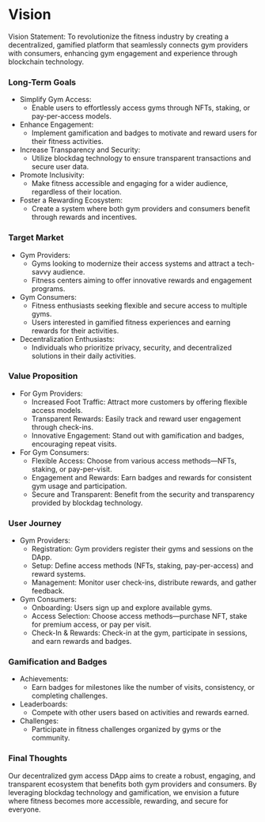 # Vision

Vision Statement: To revolutionize the fitness industry by creating a decentralized, gamified platform that seamlessly connects gym providers with consumers, enhancing gym engagement and experience through blockchain technology.

### Long-Term Goals

* Simplify Gym Access:
  * Enable users to effortlessly access gyms through NFTs, staking, or pay-per-access models.
* Enhance Engagement:
  * Implement gamification and badges to motivate and reward users for their fitness activities.
* Increase Transparency and Security:
  * Utilize blockdag technology to ensure transparent transactions and secure user data.
* Promote Inclusivity:
  * Make fitness accessible and engaging for a wider audience, regardless of their location.
* Foster a Rewarding Ecosystem:
  * Create a system where both gym providers and consumers benefit through rewards and incentives.

### Target Market

* Gym Providers:
  * Gyms looking to modernize their access systems and attract a tech-savvy audience.
  * Fitness centers aiming to offer innovative rewards and engagement programs.
* Gym Consumers:
  * Fitness enthusiasts seeking flexible and secure access to multiple gyms.
  * Users interested in gamified fitness experiences and earning rewards for their activities.
* Decentralization Enthusiasts:
  * Individuals who prioritize privacy, security, and decentralized solutions in their daily activities.

### Value Proposition

* For Gym Providers:
  * Increased Foot Traffic: Attract more customers by offering flexible access models.
  * Transparent Rewards: Easily track and reward user engagement through check-ins.
  * Innovative Engagement: Stand out with gamification and badges, encouraging repeat visits.
* For Gym Consumers:
  * Flexible Access: Choose from various access methods—NFTs, staking, or pay-per-visit.
  * Engagement and Rewards: Earn badges and rewards for consistent gym usage and participation.
  * Secure and Transparent: Benefit from the security and transparency provided by blockdag technology.

### User Journey

* Gym Providers:
  * Registration: Gym providers register their gyms and sessions on the DApp.
  * Setup: Define access methods (NFTs, staking, pay-per-access) and reward systems.
  * Management: Monitor user check-ins, distribute rewards, and gather feedback.
* Gym Consumers:
  * Onboarding: Users sign up and explore available gyms.
  * Access Selection: Choose access methods—purchase NFT, stake for premium access, or pay per visit.
  * Check-In & Rewards: Check-in at the gym, participate in sessions, and earn rewards and badges.

### Gamification and Badges

* Achievements:
  * Earn badges for milestones like the number of visits, consistency, or completing challenges.
* Leaderboards:
  * Compete with other users based on activities and rewards earned.
* Challenges:
  * Participate in fitness challenges organized by gyms or the community.

### Final Thoughts

Our decentralized gym access DApp aims to create a robust, engaging, and transparent ecosystem that benefits both gym providers and consumers. By leveraging blockdag technology and gamification, we envision a future where fitness becomes more accessible, rewarding, and secure for everyone.
